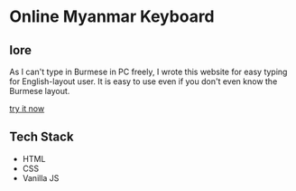 # Online Myanmar Keyboard

## lore
As I can't type in Burmese in PC freely, I wrote this website for easy typing for English-layout user. It is easy to use even if you don't even know the Burmese layout.

[try it now](https://takamimusubinomikoto.github.io/Unicode-Zawgyi-Online-Keyboard/)

## Tech Stack
 - HTML
 - CSS
 - Vanilla JS
